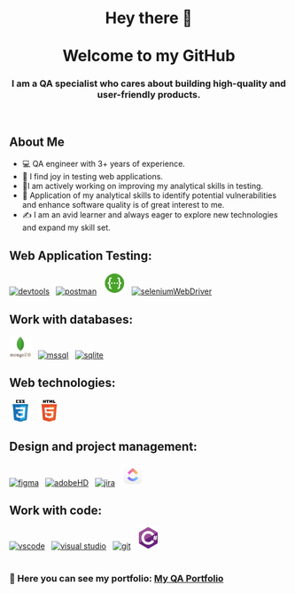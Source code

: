 <h1 align="center">Hey there 👋 <br><br> Welcome to my GitHub </h1>
<h3 align="center">I am a QA specialist who cares about building high-quality and user-friendly products.</h3>
<br>

## About Me

- 💻 QA engineer with 3+ years of experience.
- 🎯 I find joy in testing web applications.
- 🌱I am actively working on improving my analytical skills in testing.
- 👀 Application of my analytical skills to identify potential vulnerabilities and enhance software quality is of great interest to me.
- ✍️ I am an avid learner and always eager to explore new technologies and expand my skill set.
  
##  Web Application Testing:

<div>
  <a href="https://developer.chrome.com/docs/devtools"target="_blank" rel="noreferrer"><img src="https://d33wubrfki0l68.cloudfront.net/38b5c953a4667366685d55db55d057c86db1fc54/a0fdc/static/acae6b24d940347661ca901ea07f47c1/chrome-dev-logo-icon.png" title="devtools" alt="devtools" width="40" height="40"/></a>
  &nbsp;
  <a href="https://github.com/nshubina/Portfolio/tree/52d665bfe6d2fded391c328a2b23e84626bb1c79/API%20Testing/PetStore%20API" target="_blank" rel="noreferrer"> <img src="https://www.vectorlogo.zone/logos/getpostman/getpostman-icon.svg" title="postman" alt="postman" width="40" height="40"/></a>
  &nbsp;
  <a href="https://github.com/nshubina/Portfolio/tree/52d665bfe6d2fded391c328a2b23e84626bb1c79/API%20Testing/PetStore%20API" target="_blank" rel="noreferrer"><img src="./Assets/swagger.svg" title="swagger" alt="swagger" width="40" height="40"></a>
  &nbsp;
  <a href="https://www.selenium.dev" target="_blank" rel="noreferrer"> <img src="https://raw.githubusercontent.com/detain/svg-logos/780f25886640cef088af994181646db2f6b1a3f8/svg/selenium-logo.svg" title="seleniumWebDriver" alt="seleniumWebDriver" width="40" height="40"/></a>
</div>

##  Work with databases:

<div>
  <a href="https://github.com/nshubina/Portfolio/tree/52d665bfe6d2fded391c328a2b23e84626bb1c79/NoSQL/MongoDB" target="_blank" rel="noreferrer"><img src="https://raw.githubusercontent.com/devicons/devicon/master/icons/mongodb/mongodb-original-wordmark.svg" title="mongoDB" alt="mongodb" width="40" height="40"/></a>
  &nbsp;
  <a href="https://www.microsoft.com/en-us/sql-server" target="_blank" rel="noreferrer"><img src="https://www.svgrepo.com/show/303229/microsoft-sql-server-logo.svg" title="MSSQL" alt="mssql" width="40" height="40"/></a> 
  &nbsp;
  <a href="https://www.sqlite.org/" target="_blank" rel="noreferrer"> <img src="https://www.vectorlogo.zone/logos/sqlite/sqlite-icon.svg" title="sqlLite" alt="sqlite" width="40" height="40"/></a>
</div>


##  Web technologies:

<div>
  <a href="https://github.com/nshubina/Portfolio/tree/main/Landing" target="_blank" rel="noreferrer"><img src="https://raw.githubusercontent.com/devicons/devicon/master/icons/css3/css3-original-wordmark.svg" title="css" alt="css3" width="40" height="40"/></a>
  &nbsp;
  <a href="https://github.com/nshubina/Portfolio/tree/main/Landing" target="_blank" rel="noreferrer"> <img src="https://raw.githubusercontent.com/devicons/devicon/master/icons/html5/html5-original-wordmark.svg" title="html" alt="html5" width="40" height="40"/></a>
</div>

##  Design and project management:

<div>
  <a href="https://www.figma.com/" target="_blank" rel="noreferrer"><img src="https://www.vectorlogo.zone/logos/figma/figma-icon.svg" title="figma" alt="figma" width="40" height="40"/></a>
  &nbsp;
  <a href="https://clickup.com/" target="_blank" rel="noreferrer"><img src="https://upload.wikimedia.org/wikipedia/commons/c/c2/Adobe_XD_CC_icon.svg" title="AdobeXD" alt="adobeHD" width="40" height="40"/></a>
  &nbsp;
  <a href="https://www.atlassian.com/software/jira" target="_blank" rel="noreferrer"><img src="https://www.vectorlogo.zone/logos/atlassian_jira/atlassian_jira-icon.svg" title="jira" alt="jira" width="40" height="40"/></a>
  &nbsp;
  <a href="https://clickup.com/" target="_blank" rel="noreferrer"><img src=".\Assets\ClickUpLogo.png" title="ClickUp" alt="ClickUp" width="40" height="40"/></a>

##  Work with code:

<div>
    <a href="https://code.visualstudio.com/" target="_blank" rel="noreferrer"><img src="https://cdn.jsdelivr.net/gh/devicons/devicon/icons/vscode/vscode-original.svg" title="vscode" alt="vscode" width="40" height="40"/></a>
    &nbsp;
    <a href="https://visualstudio.microsoft.com/" target="_blank"> <img src="https://upload.wikimedia.org/wikipedia/commons/5/5f/Visual_Studio_Logo_%282013-2017%29.svg" title="visual studio" alt="visual studio" width="40" height="40"/></a>
    &nbsp;
    <a href="https://git-scm.com/" target="_blank" rel="noreferrer"> <img src="https://www.vectorlogo.zone/logos/git-scm/git-scm-icon.svg" alt="git" width="40" height="40"/></a>  
    &nbsp;
    <a href="https://www.w3schools.com/cs/" target="_blank" rel="noreferrer"> <img src="https://raw.githubusercontent.com/devicons/devicon/master/icons/csharp/csharp-original.svg" alt="csharp" width="40" height="40"/></a>
</div>  
<br>

### 💼 Here you can see my portfolio: <a href="https://github.com/nshubina/Portfolio" target="_blank"> My QA Portfolio </a>
